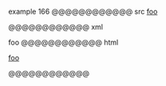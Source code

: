 example 166
@@@@@@@@@@@@ src
[foo]

[foo]: url
@@@@@@@@@@@@ xml
<?xml version="1.0" encoding="UTF-8"?>
<!DOCTYPE document SYSTEM "CommonMark.dtd">
<document xmlns="http://commonmark.org/xml/1.0">
  <paragraph>
    <link destination="url" title="">
      <text>foo</text>
    </link>
  </paragraph>
</document>
@@@@@@@@@@@@ html
<p><a href="url">foo</a></p>
@@@@@@@@@@@@
